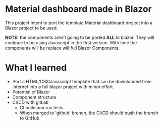 # Material dashboard made in Blazor 
This project intent to port the template Material dashboard project into a Blazor project to be used.

**NOTE:** the components aren't going to be ported **ALL** to blazor. They will continue to be using Javascript in the first version.
With time the components will be replace will full Blazor Components.


# What I learned
* Port a HTML/CSS/Javascript template that can be downloaded from internet into a full blazor project with minor effort.
* Potential of Blazor
* Component structure
* CI/CD with gitLab
    * CI build and run tests
    * When merged to 'github' branch, the CI/CD should push the branch to GitHub